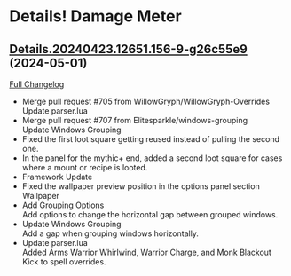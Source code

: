 # Details! Damage Meter

## [Details.20240423.12651.156-9-g26c55e9](https://github.com/Tercioo/Details-Damage-Meter/tree/26c55e9fbc7c6b87d4f57ef405ec46843f11dad4) (2024-05-01)
[Full Changelog](https://github.com/Tercioo/Details-Damage-Meter/compare/Details.20240423.12651.156...26c55e9fbc7c6b87d4f57ef405ec46843f11dad4) 

- Merge pull request #705 from WillowGryph/WillowGryph-Overrides  
    Update parser.lua  
- Merge pull request #707 from Elitesparkle/windows-grouping  
    Update Windows Grouping  
- Fixed the first loot square getting reused instead of pulling the second one.  
- In the panel for the mythic+ end, added a second loot square for cases where a mount or recipe is looted.  
- Framework Update  
- Fixed the wallpaper preview position in the options panel section Wallpaper  
- Add Grouping Options  
    Add options to change the horizontal gap between grouped windows.  
- Update Windows Grouping  
    Add a gap when grouping windows horizontally.  
- Update parser.lua  
    Added Arms Warrior Whirlwind, Warrior Charge, and Monk Blackout Kick to spell overrides.  